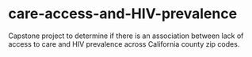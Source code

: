 # care-access-and-HIV-prevalence
Capstone project to determine if there is an association between lack of access to care and HIV prevalence across California county zip codes.
